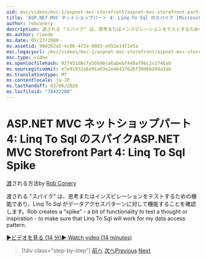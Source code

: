 ```yaml
---
uid: mvc/videos/mvc-1/aspnet-mvc-storefront/aspnet-mvc-storefront-part-4-linq-to-sql-spike
title: 'ASP.NET MVC ネットショップパート 4: Linq To Sql のスパイク |Microsoft Docs'
author: robconery
description: 渡される "スパイク" は、思考またはインスピレーションをテストするための機能であり、Linq To Sql がデータアクセスパターンに対して機能することを確認します。
ms.author: riande
ms.date: 05/27/2008
ms.assetid: 990262a5-4c06-472a-8083-ed11e14f1e5a
msc.legacyurl: /mvc/videos/mvc-1/aspnet-mvc-storefront/aspnet-mvc-storefront-part-4-linq-to-sql-spike
msc.type: video
ms.openlocfilehash: 937451d8cfa5bb96ca6abebf440af86c2c2746ab
ms.sourcegitcommit: e7e91932a6e91a63e2e46417626f39d6b244a3ab
ms.translationtype: MT
ms.contentlocale: ja-JP
ms.lasthandoff: 03/06/2020
ms.locfileid: "78432208"
---
```

# <a name="aspnet-mvc-storefront-part-4-linq-to-sql-spike"></a><span data-ttu-id="0587e-103">ASP.NET MVC ネットショップパート 4: Linq To Sql のスパイク</span><span class="sxs-lookup"><span data-stu-id="0587e-103">ASP.NET MVC Storefront Part 4: Linq To Sql Spike</span></span>

<span data-ttu-id="0587e-104">[渡](https://github.com/robconery)される方法</span><span class="sxs-lookup"><span data-stu-id="0587e-104">by [Rob Conery](https://github.com/robconery)</span></span>

<span data-ttu-id="0587e-105">渡される "スパイク" は、思考またはインスピレーションをテストするための機能であり、Linq To Sql がデータアクセスパターンに対して機能することを確認します。</span><span class="sxs-lookup"><span data-stu-id="0587e-105">Rob creates a "spike" - a bit of functionality to test a thought or inspiration - to make sure that Linq To Sql will work for my data access pattern.</span></span>

[<span data-ttu-id="0587e-106">&#9654;ビデオを見る (14 分)</span><span class="sxs-lookup"><span data-stu-id="0587e-106">&#9654; Watch video (14 minutes)</span></span>](https://channel9.msdn.com/Blogs/ASP-NET-Site-Videos/aspnet-mvc-storefront-part-4-linq-to-sql-spike)

> [!div class="step-by-step"]
> <span data-ttu-id="0587e-107">[前へ](aspnet-mvc-storefront-part-3-pipes-and-filters.md)
> [次へ](aspnet-mvc-storefront-part-5-globalization.md)</span><span class="sxs-lookup"><span data-stu-id="0587e-107">[Previous](aspnet-mvc-storefront-part-3-pipes-and-filters.md)
[Next](aspnet-mvc-storefront-part-5-globalization.md)</span></span>
